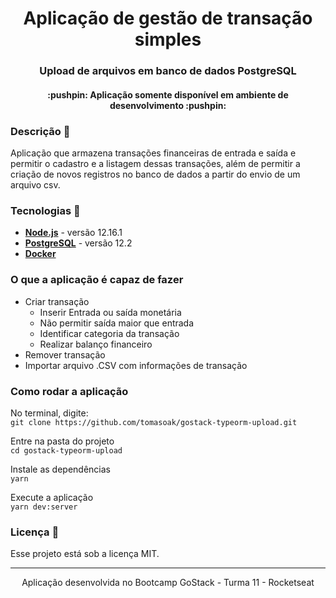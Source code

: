 <h1 align="center"> Aplicação de gestão de transação simples </h1>
<h3 align="center"> Upload de arquivos em banco de dados PostgreSQL </h2>
                  
<h4 align="center"> :pushpin: Aplicação somente disponível em ambiente de desenvolvimento :pushpin: </h4>

### Descrição :memo: 
Aplicação que armazena transações financeiras de entrada e saída e permitir o cadastro e a listagem dessas transações, além de permitir a criação de novos registros no banco de dados a partir do envio de um arquivo csv.

### Tecnologias :rocket:
- **[Node.js](https://nodejs.org/en/)** - versão 12.16.1
- **[PostgreSQL](https://www.postgresql.org/)** - versão 12.2
- **[Docker](https://docs.docker.com/)**


### O que a aplicação é capaz de fazer 
- Criar transação
  - Inserir Entrada ou saída monetária
  - Não permitir saída maior que entrada
  - Identificar categoria da transação
  - Realizar balanço financeiro
- Remover transação  
- Importar arquivo .CSV com informações de transação


### Como rodar a aplicação
No terminal, digite: </br> 
```git clone https://github.com/tomasoak/gostack-typeorm-upload.git```


Entre na pasta do projeto </br> 
```cd gostack-typeorm-upload```


Instale as dependências </br> 
```yarn```


Execute a aplicação </br> 
```yarn dev:server```



### Licença :moyai:
Esse projeto está sob a licença MIT.

---

<p align="center"> Aplicação desenvolvida no Bootcamp GoStack - Turma 11 - Rocketseat </p>
